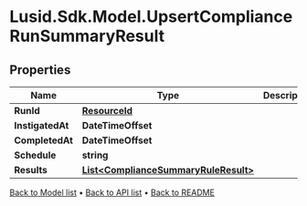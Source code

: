 # Lusid.Sdk.Model.UpsertComplianceRunSummaryResult

## Properties

Name | Type | Description | Notes
------------ | ------------- | ------------- | -------------
**RunId** | [**ResourceId**](ResourceId.md) |  | 
**InstigatedAt** | **DateTimeOffset** |  | 
**CompletedAt** | **DateTimeOffset** |  | 
**Schedule** | **string** |  | 
**Results** | [**List&lt;ComplianceSummaryRuleResult&gt;**](ComplianceSummaryRuleResult.md) |  | 

[Back to Model list](../README.md#documentation-for-models) &#8226; [Back to API list](../README.md#documentation-for-api-endpoints) &#8226; [Back to README](../README.md)

